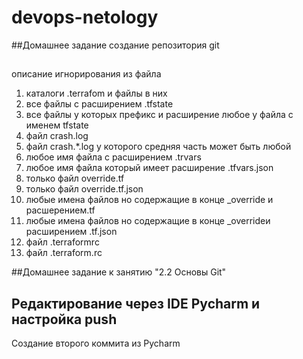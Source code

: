 # devops-netology
##Домашнее задание создание репозитория git
##
описание игнорирования из файла

1. каталоги .terrafom и файлы в них
2. все файлы с расширением .tfstate
3. все файлы у которых префикс и расширение любое у файла с именем tfstate
4. файл crash.log
5. файл crash.*.log  у которого средняя часть может быть любой
6. любое имя файла с расширением .trvars
7. любое имя файла который имеет расширение .tfvars.json
8. только файл override.tf
9. только файл override.tf.json
10. любые имена файлов но содержащие в конце _override и расшерением.tf 
11. любые имена файлов но содержащие в конце _overrideи расширением .tf.json
12. файл .terraformrc
13. файл .terraform.rc


##Домашнее задание к занятию "2.2 Основы Git"

## Редактирование через IDE Pycharm и настройка push
Cоздание второго коммита из Pycharm